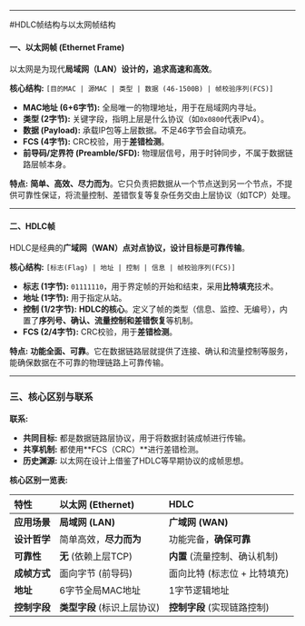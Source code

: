 
---

#HDLC帧结构与以太网帧结构
#### 一、以太网帧 (Ethernet Frame)

以太网是为现代**局域网（LAN）**设计的，追求**高速和高效**。

**核心结构:**
`[目的MAC | 源MAC | 类型 | 数据 (46-1500B) | 帧校验序列(FCS)]`

*   **MAC地址 (6+6字节):** 全局唯一的物理地址，用于在局域网内寻址。
*   **类型 (2字节):** 关键字段，指明上层是什么协议（如`0x0800`代表IPv4）。
*   **数据 (Payload):** 承载IP包等上层数据。不足46字节会自动填充。
*   **FCS (4字节):** CRC校验，用于**差错检测**。
*   **前导码/定界符 (Preamble/SFD):** 物理层信号，用于时钟同步，不属于数据链路层帧本身。

**特点:** **简单、高效、尽力而为**。它只负责把数据从一个节点送到另一个节点，不提供可靠性保证，将流量控制、差错恢复等复杂任务交由上层协议（如TCP）处理。

---

#### 二、HDLC帧

HDLC是经典的**广域网（WAN）**点对点协议，设计目标是**可靠传输**。

**核心结构:**
`[标志(Flag) | 地址 | 控制 | 信息 | 帧校验序列(FCS)]`

*   **标志 (1字节):** `01111110`，用于界定帧的开始和结束，采用**比特填充**技术。
*   **地址 (1字节):** 用于指定从站。
*   **控制 (1/2字节):** **HDLC的核心**。定义了帧的类型（信息、监控、无编号），内置了**序列号、确认、流量控制和差错恢复**等机制。
*   **FCS (2/4字节):** CRC校验，用于**差错检测**。

**特点:** **功能全面、可靠**。它在数据链路层就提供了连接、确认和流量控制等服务，能确保数据在不可靠的物理链路上可靠传输。

---

### 三、核心区别与联系

**联系:**
*   **共同目标:** 都是数据链路层协议，用于将数据封装成帧进行传输。
*   **共享机制:** 都使用**FCS（CRC）**进行差错检测。
*   **历史渊源:** 以太网在设计上借鉴了HDLC等早期协议的成帧思想。

**核心区别一览表:**

| 特性       | 以太网 (Ethernet)    | HDLC               |
| :------- | :---------------- | :----------------- |
| **应用场景** | **局域网 (LAN)**     | **广域网 (WAN)**      |
| **设计哲学** | 简单高效，**尽力而为**     | 功能完备，**确保可靠**      |
| **可靠性**  | **无** (依赖上层TCP)   | **内置** (流量控制、确认机制) |
| **成帧方式** | 面向字节 (前导码)        | 面向比特 (标志位 + 比特填充)  |
| **地址**   | 6字节全局MAC地址        | 1字节逻辑地址            |
| **控制字段** | **类型字段** (标识上层协议) | **控制字段** (实现链路控制)  |